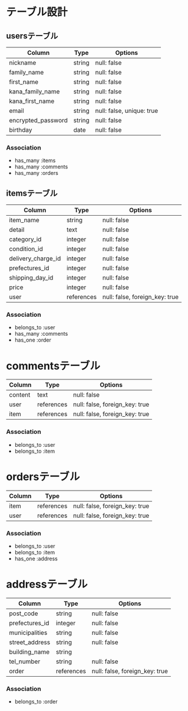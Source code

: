 # テーブル設計

## usersテーブル

| Column             | Type    | Options     |
| ------------------ | ------- | ----------- |
| nickname           | string  | null: false |
| family_name        | string  | null: false |
| first_name         | string  | null: false |
| kana_family_name   | string  | null: false |
| kana_first_name    | string  | null: false |
| email              | string  | null: false, unique: true |
| encrypted_password | string  | null: false |
| birthday           | date    | null: false |

### Association
- has_many :items 
- has_many :comments
- has_many :orders


## itemsテーブル

| Column             | Type       | Options     |
| ------------------ | ---------- | ----------- |
| item_name          | string     | null: false |
| detail             | text       | null: false |
| category_id        | integer    | null: false |
| condition_id       | integer    | null: false |
| delivery_charge_id | integer    | null: false |
| prefectures_id     | integer    | null: false |
| shipping_day_id    | integer    | null: false |
| price              | integer    | null: false |
| user               | references | null: false, foreign_key: true |

### Association
- belongs_to :user
- has_many :comments
- has_one :order

# commentsテーブル

| Column  | Type       | Options     |
| ------- | ---------- | ----------- |
| content | text       | null: false |
| user    | references | null: false, foreign_key: true |
| item    | references | null: false, foreign_key: true |

### Association
- belongs_to :user
- belongs_to :item

# ordersテーブル

| Column      | Type       | Options |
| ----------- | ---------- | ------- |
| item        | references | null: false, foreign_key: true |
| user        | references | null: false, foreign_key: true |

### Association
- belongs_to :user
- belongs_to :item
- has_one :address

# addressテーブル

| Column         | Type       | Options |
| -------------- | ---------- | ------- |
| post_code      | string     | null: false |
| prefectures_id | integer    | null: false |
| municipalities | string     | null: false |
| street_address | string     | null: false |
| building_name  | string     |  |
| tel_number     | string     | null: false |
| order          | references | null: false, foreign_key: true |

### Association
- belongs_to :order